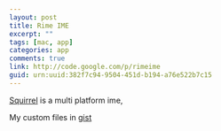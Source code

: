 ```yaml
---
layout: post
title: Rime IME
excerpt: ""
tags: [mac, app]
categories: app
comments: true
link: http://code.google.com/p/rimeime
guid: urn:uuid:382f7c94-9504-451d-b194-a76e522b7c15
---
```


[Squirrel](http://code.google.com/p/rimeime) is a multi platform ime,

My custom files in [gist](https://gist.github.com/3346207)